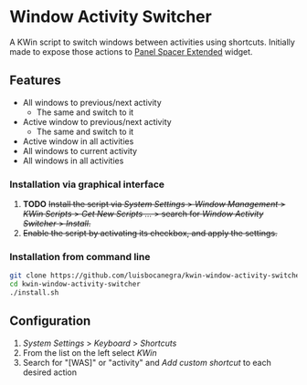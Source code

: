 # Window Activity Switcher

A KWin script to switch windows between activities using shortcuts. Initially made to expose those actions to [Panel Spacer Extended](https://github.com/luisbocanegra/plasma-panel-spacer-extended) widget.

## Features

- All windows to previous/next activity
  - The same and switch to it
- Active window to previous/next activity
  - The same and switch to it
- Active window in all activities
- All windows to current activity
- All windows in all activities

### Installation via graphical interface

1. **TODO** ~~Install the script via *System Settings* > *Window Management* > *KWin Scripts* > *Get New Scripts …* > search for *Window Activity Switcher* > *Install*.~~
2. ~~Enable the script by activating its checkbox, and apply the settings.~~

### Installation from command line

```sh
git clone https://github.com/luisbocanegra/kwin-window-activity-switcher.git
cd kwin-window-activity-switcher
./install.sh
```

## Configuration

1. *System Settings* > *Keyboard* > *Shortcuts*
2. From the list on the left select *KWin*
3. Search for "[WAS]" or "activity" and *Add custom shortcut* to each desired action
